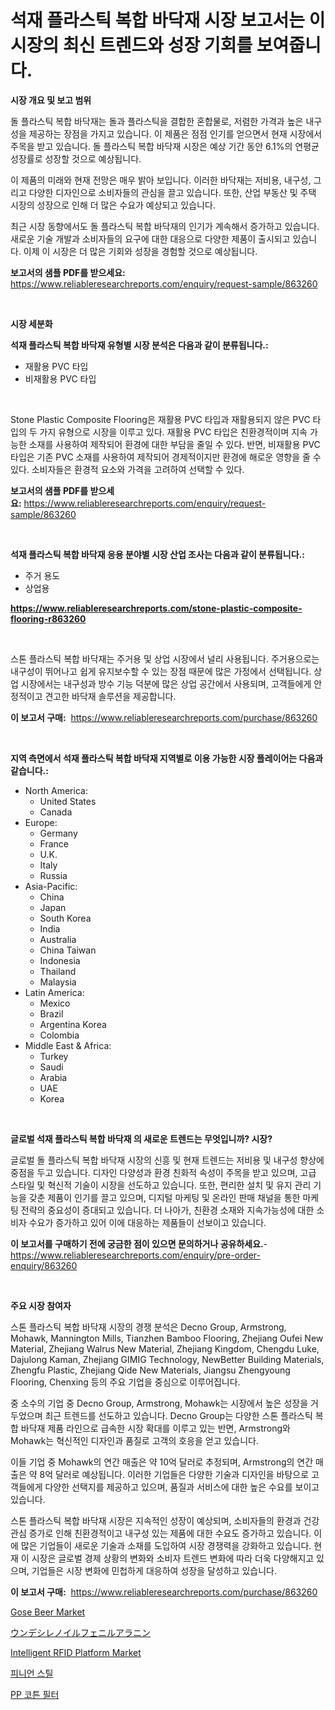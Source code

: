 <p><h1>석재 플라스틱 복합 바닥재 시장 보고서는 이 시장의 최신 트렌드와 성장 기회를 보여줍니다.</h1></p><p><strong>시장 개요 및 보고 범위</strong></p>
<p><p>돌 플라스틱 복합 바닥재는 돌과 플라스틱을 결합한 혼합물로, 저렴한 가격과 높은 내구성을 제공하는 장점을 가지고 있습니다. 이 제품은 점점 인기를 얻으면서 현재 시장에서 주목을 받고 있습니다. 돌 플라스틱 복합 바닥재 시장은 예상 기간 동안 6.1%의 연평균 성장률로 성장할 것으로 예상됩니다.</p><p>이 제품의 미래와 현재 전망은 매우 밝아 보입니다. 이러한 바닥재는 저비용, 내구성, 그리고 다양한 디자인으로 소비자들의 관심을 끌고 있습니다. 또한, 산업 부동산 및 주택 시장의 성장으로 인해 더 많은 수요가 예상되고 있습니다. </p><p>최근 시장 동향에서도 돌 플라스틱 복합 바닥재의 인기가 계속해서 증가하고 있습니다. 새로운 기술 개발과 소비자들의 요구에 대한 대응으로 다양한 제품이 출시되고 있습니다. 이제 이 시장은 더 많은 기회와 성장을 경험할 것으로 예상됩니다. </p></p>
<p><strong>보고서의 샘플 PDF를 받으세요:</strong> <a href="https://www.reliableresearchreports.com/enquiry/request-sample/863260">https://www.reliableresearchreports.com/enquiry/request-sample/863260</a></p>
<p>&nbsp;</p>
<p><strong>시장 세분화</strong></p>
<p><strong>석재 플라스틱 복합 바닥재 유형별 시장 분석은 다음과 같이 분류됩니다.:</strong></p>
<p><ul><li>재활용 PVC 타입</li><li>비재활용 PVC 타입</li></ul></p>
<p>&nbsp;</p>
<p><p>Stone Plastic Composite Flooring은 재활용 PVC 타입과 재활용되지 않은 PVC 타입의 두 가지 유형으로 시장을 이루고 있다. 재활용 PVC 타입은 친환경적이며 지속 가능한 소재를 사용하여 제작되어 환경에 대한 부담을 줄일 수 있다. 반면, 비재활용 PVC 타입은 기존 PVC 소재를 사용하여 제작되어 경제적이지만 환경에 해로운 영향을 줄 수 있다. 소비자들은 환경적 요소와 가격을 고려하여 선택할 수 있다.</p></p>
<p><strong>보고서의 샘플 PDF를 받으세요:</strong>&nbsp;<a href="https://www.reliableresearchreports.com/enquiry/request-sample/863260">https://www.reliableresearchreports.com/enquiry/request-sample/863260</a></p>
<p>&nbsp;</p>
<p><strong> 석재 플라스틱 복합 바닥재 응용 분야별 시장 산업 조사는 다음과 같이 분류됩니다.:</strong></p>
<p><ul><li>주거 용도</li><li>상업용</li></ul></p>
<p><strong><a href="https://www.reliableresearchreports.com/stone-plastic-composite-flooring-r863260">https://www.reliableresearchreports.com/stone-plastic-composite-flooring-r863260</a></strong></p>
<p>&nbsp;</p>
<p><p>스톤 플라스틱 복합 바닥재는 주거용 및 상업 시장에서 널리 사용됩니다. 주거용으로는 내구성이 뛰어나고 쉽게 유지보수할 수 있는 장점 때문에 많은 가정에서 선택됩니다. 상업 시장에서는 내구성과 방수 기능 덕분에 많은 상업 공간에서 사용되며, 고객들에게 안정적이고 견고한 바닥재 솔루션을 제공합니다.</p></p>
<p><strong>이 보고서 구매:</strong>&nbsp; <a href="https://www.reliableresearchreports.com/purchase/863260">https://www.reliableresearchreports.com/purchase/863260</a></p>
<p>&nbsp;</p>
<p><strong>지역 측면에서 석재 플라스틱 복합 바닥재 지역별로 이용 가능한 시장 플레이어는 다음과 같습니다.:</strong></p>
<p><ul>
    <li>
        North America:
        <ul>
            <li>United States</li>
            <li>Canada</li>
        </ul>
    </li>
    <li>
        Europe:
        <ul>
            <li>Germany</li>
            <li>France</li>
            <li>U.K.</li>
            <li>Italy</li>
            <li>Russia</li>
        </ul>
    </li>
    <li>
        Asia-Pacific:
        <ul>
            <li>China</li>
            <li>Japan</li>
            <li>South Korea</li>
            <li>India</li>
            <li>Australia</li>
            <li>China Taiwan</li>
            <li>Indonesia</li>
            <li>Thailand</li>
            <li>Malaysia</li>
        </ul>
    </li>
    <li>
        Latin America:
        <ul>
            <li>Mexico</li>
            <li>Brazil</li>
            <li>Argentina Korea</li>
            <li>Colombia</li>
        </ul>
    </li>
    <li>
        Middle East & Africa:
        <ul>
            <li>Turkey</li>
            <li>Saudi</li>
            <li>Arabia</li>
            <li>UAE</li>
            <li>Korea</li>
        </ul>
    </li>
    </ul></p>
<p>&nbsp;</p>
<p><strong>글로벌 석재 플라스틱 복합 바닥재 의 새로운 트렌드는 무엇입니까? 시장?</strong></p>
<p><p>글로벌 돌 플라스틱 복합 바닥재 시장의 신흥 및 현재 트렌드는 저비용 및 내구성 향상에 중점을 두고 있습니다. 디자인 다양성과 환경 친화적 속성이 주목을 받고 있으며, 고급 스타일 및 혁신적 기술이 시장을 선도하고 있습니다. 또한, 편리한 설치 및 유지 관리 기능을 갖춘 제품이 인기를 끌고 있으며, 디지털 마케팅 및 온라인 판매 채널을 통한 마케팅 전략의 중요성이 증대되고 있습니다. 더 나아가, 친환경 소재와 지속가능성에 대한 소비자 수요가 증가하고 있어 이에 대응하는 제품들이 선보이고 있습니다.</p></p>
<p><strong>이 보고서를 구매하기 전에 궁금한 점이 있으면 문의하거나 공유하세요.</strong>- <a href="https://www.reliableresearchreports.com/enquiry/pre-order-enquiry/863260">https://www.reliableresearchreports.com/enquiry/pre-order-enquiry/863260</a></p>
<p>&nbsp;</p>
<p><strong>주요 시장 참여자</strong></p>
<p><p>스톤 플라스틱 복합 바닥재 시장의 경쟁 분석은 Decno Group, Armstrong, Mohawk, Mannington Mills, Tianzhen Bamboo Flooring, Zhejiang Oufei New Material, Zhejiang Walrus New Material, Zhejiang Kingdom, Chengdu Luke, Dajulong Kaman, Zhejiang GIMIG Technology, NewBetter Building Materials, Zhengfu Plastic, Zhejiang Qide New Materials, Jiangsu Zhengyoung Flooring, Chenxing 등의 주요 기업을 중심으로 이루어집니다.</p><p>중 소수의 기업 중 Decno Group, Armstrong, Mohawk는 시장에서 높은 성장을 거두었으며 최근 트렌드를 선도하고 있습니다. Decno Group는 다양한 스톤 플라스틱 복합 바닥재 제품 라인으로 급속한 시장 확대를 이루고 있는 반면, Armstrong와 Mohawk는 혁신적인 디자인과 품질로 고객의 호응을 얻고 있습니다.</p><p>이들 기업 중 Mohawk의 연간 매출은 약 10억 달러로 추정되며, Armstrong의 연간 매출은 약 8억 달러로 예상됩니다. 이러한 기업들은 다양한 기술과 디자인을 바탕으로 고객들에게 다양한 선택지를 제공하고 있으며, 품질과 서비스에 대한 높은 수요를 보이고 있습니다.</p><p>스톤 플라스틱 복합 바닥재 시장은 지속적인 성장이 예상되며, 소비자들의 환경과 건강 관심 증가로 인해 친환경적이고 내구성 있는 제품에 대한 수요도 증가하고 있습니다. 이에 많은 기업들이 새로운 기술과 소재를 도입하여 시장 경쟁력을 강화하고 있습니다. 현재 이 시장은 글로벌 경제 상황의 변화와 소비자 트렌드 변화에 따라 더욱 다양해지고 있으며, 기업들은 시장 변화에 민첩하게 대응하여 성장을 달성하고 있습니다.</p></p>
<p><strong>이 보고서 구매:</strong>&nbsp;&nbsp;<a href="https://www.reliableresearchreports.com/purchase/863260">https://www.reliableresearchreports.com/purchase/863260</a></p>
<p><p><a href="https://github.com/sonuprakash1/Market-Research-Report-List-2/blob/main/gose-beer-market.md">Gose Beer Market</a></p><p><a href="https://medium.com/@kathleencrooks2003/%E3%82%A6%E3%83%B3%E3%83%87%E3%82%B7%E3%83%AC%E3%83%8E%E3%82%A4%E3%83%AB%E3%83%95%E3%82%A7%E3%83%8B%E3%83%AB%E3%82%A2%E3%83%A9%E3%83%8B%E3%83%B3%E5%B8%82%E5%A0%B4-%E7%AB%B6%E4%BA%89%E5%88%86%E6%9E%90-%E5%B8%82%E5%A0%B4%E5%8B%95%E5%90%91-2031%E5%B9%B4%E3%81%BE%E3%81%A7%E3%81%AE%E4%BA%88%E6%B8%AC-7a008ca4b0e1">ウンデシレノイルフェニルアラニン</a></p><p><a href="https://issuu.com/reportprime-2/docs/intelligent-rfid-platform-market-size-2030.pptx">Intelligent RFID Platform Market</a></p><p><a href="https://medium.com/@jodyomenick905/%ED%95%80%EC%96%B8-%EC%8A%A4%ED%8B%B8-%EC%8B%9C%EC%9E%A5-%EC%8B%9C%EC%9E%A5-cagr-%EC%8B%9C%EC%9E%A5-%ED%8A%B8%EB%A0%8C%EB%93%9C-%EB%B0%8F-%EC%84%B1%EC%9E%A5-%EC%A0%84%EB%9E%B5%EC%97%90-%EB%8C%80%ED%95%9C-%ED%86%B5%EC%B0%B0%EB%A0%A5-da3b744ab409">피니언 스틸</a></p><p><a href="https://medium.com/@jomosley1999/pp-%EC%BD%94%ED%8A%BC-%ED%95%84%ED%84%B0-%EC%8B%9C%EC%9E%A5-%EC%9C%A0%ED%98%95-%EC%9D%91%EC%9A%A9-%EB%B0%8F-%EC%A7%80%EB%A6%AC%EC%97%90-%EB%8C%80%ED%95%9C-%EC%A2%85%ED%95%A9-%ED%8F%89%EA%B0%80-6973c48ebcf6">PP 코튼 필터</a></p></p>
